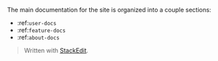 
The main documentation for the site is organized into a couple sections:

* :ref:`user-docs`
* :ref:`feature-docs`
* :ref:`about-docs`

> Written with [StackEdit](https://stackedit.io/).
<!--stackedit_data:
eyJoaXN0b3J5IjpbLTIwMzA4ODUwODEsLTE5MTkyNDM4NjddfQ
==
-->